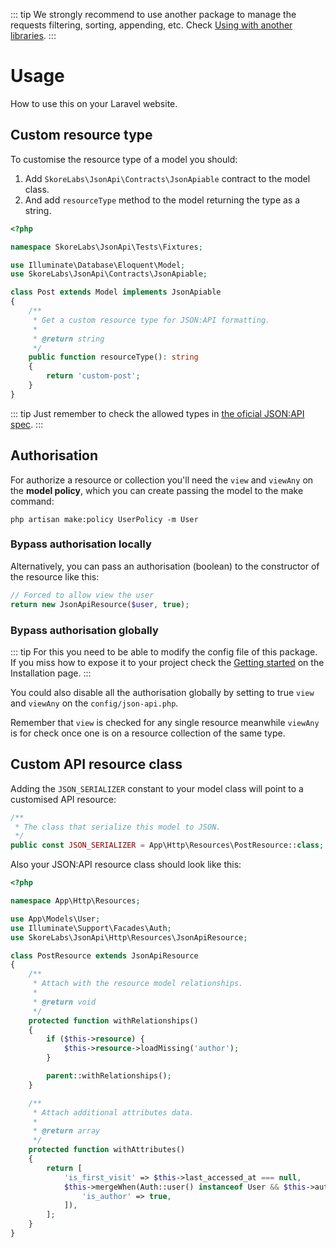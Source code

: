 ::: tip
We strongly recommend to use another package to manage the requests filtering, sorting, appending, etc. Check [Using with another libraries](another_libraries.md).
:::

# Usage

How to use this on your Laravel website.

## Custom resource type

To customise the resource type of a model you should:

1. Add `SkoreLabs\JsonApi\Contracts\JsonApiable` contract to the model class.
2. And add `resourceType` method to the model returning the type as a string.

```php
<?php

namespace SkoreLabs\JsonApi\Tests\Fixtures;

use Illuminate\Database\Eloquent\Model;
use SkoreLabs\JsonApi\Contracts\JsonApiable;

class Post extends Model implements JsonApiable
{
    /**
     * Get a custom resource type for JSON:API formatting.
     * 
     * @return string 
     */
    public function resourceType(): string
    {
        return 'custom-post';
    }
}
```

::: tip
Just remember to check the allowed types in [the oficial JSON:API spec](https://jsonapi.org/format/#document-member-names).
:::

## Authorisation

For authorize a resource or collection you'll need the `view` and `viewAny` on the **model policy**, which you can create passing the model to the make command:

```
php artisan make:policy UserPolicy -m User
```

### Bypass authorisation locally

Alternatively, you can pass an authorisation (boolean) to the constructor of the resource like this:

```php
// Forced to allow view the user
return new JsonApiResource($user, true);
```

### Bypass authorisation globally

::: tip
For this you need to be able to modify the config file of this package. If you miss how to expose it to your project check the [Getting started](README.md#getting-started) on the Installation page.
:::

You could also disable all the authorisation globally by setting to true `view` and `viewAny` on the `config/json-api.php`.

Remember that `view` is checked for any single resource meanwhile `viewAny` is for check once one is on a resource collection of the same type.

## Custom API resource class

Adding the `JSON_SERIALIZER` constant to your model class will point to a customised API resource:

```php
/**
 * The class that serialize this model to JSON.
 */
public const JSON_SERIALIZER = App\Http\Resources\PostResource::class;
```

Also your JSON:API resource class should look like this:

```php
<?php

namespace App\Http\Resources;

use App\Models\User;
use Illuminate\Support\Facades\Auth;
use SkoreLabs\JsonApi\Http\Resources\JsonApiResource;

class PostResource extends JsonApiResource
{
    /**
     * Attach with the resource model relationships.
     *
     * @return void
     */
    protected function withRelationships()
    {
        if ($this->resource) {
            $this->resource->loadMissing('author');
        }

        parent::withRelationships();
    }

    /**
     * Attach additional attributes data.
     *
     * @return array
     */
    protected function withAttributes()
    {
        return [
            'is_first_visit' => $this->last_accessed_at === null,
            $this->mergeWhen(Auth::user() instanceof User && $this->author->id === Auth::id(), [
                'is_author' => true,
            ]),
        ];
    }
}
```
